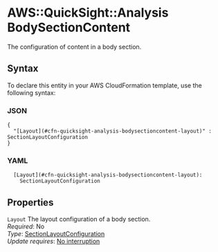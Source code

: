 # AWS::QuickSight::Analysis BodySectionContent<a name="aws-properties-quicksight-analysis-bodysectioncontent"></a>

The configuration of content in a body section\.

## Syntax<a name="aws-properties-quicksight-analysis-bodysectioncontent-syntax"></a>

To declare this entity in your AWS CloudFormation template, use the following syntax:

### JSON<a name="aws-properties-quicksight-analysis-bodysectioncontent-syntax.json"></a>

```
{
  "[Layout](#cfn-quicksight-analysis-bodysectioncontent-layout)" : SectionLayoutConfiguration
}
```

### YAML<a name="aws-properties-quicksight-analysis-bodysectioncontent-syntax.yaml"></a>

```
  [Layout](#cfn-quicksight-analysis-bodysectioncontent-layout):
    SectionLayoutConfiguration
```

## Properties<a name="aws-properties-quicksight-analysis-bodysectioncontent-properties"></a>

`Layout` <a name="cfn-quicksight-analysis-bodysectioncontent-layout"></a>
The layout configuration of a body section\.  
_Required_: No  
_Type_: [SectionLayoutConfiguration](aws-properties-quicksight-analysis-sectionlayoutconfiguration.md)  
_Update requires_: [No interruption](https://docs.aws.amazon.com/AWSCloudFormation/latest/UserGuide/using-cfn-updating-stacks-update-behaviors.html#update-no-interrupt)

